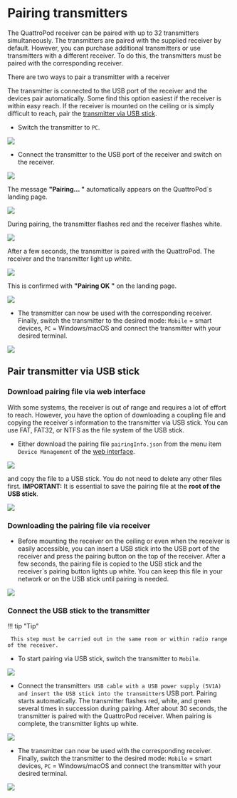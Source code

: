 # Pairing transmitters

The QuattroPod receiver can be paired with up to 32 transmitters simultaneously. The transmitters are paired with the supplied receiver by default. However, you can purchase additional transmitters or use transmitters with a different receiver. To do this, the transmitters must be paired with the corresponding receiver.

There are two ways to pair a transmitter with a receiver

The transmitter is connected to the USB port of the receiver and the devices pair automatically. Some find this option easiest if the receiver is within easy reach. If the receiver is mounted on the ceiling or is simply difficult to reach, pair the [transmitter via USB stick](#sender-per-usb-stick-pair).

* Switch the transmitter to `PC`. 

![](/assets/img/Pairing1.jpg)

* Connect the transmitter to the USB port of the receiver and switch on the receiver.

![](/assets/img/Pairing2.jpg)

The message **"Pairing... "** automatically appears on the QuattroPod`s landing page.

![](/assets/img/Pairing3.jpg)

During pairing, the transmitter flashes red and the receiver flashes white.

![](/assets/img/Pairing4.jpg)

After a few seconds, the transmitter is paired with the QuattroPod. The receiver and the transmitter light up white. 

![](/assets/img/Transmitter_white.jpg)

This is confirmed with **"Pairing OK "** on the landing page.

![](/assets/img/Pairing5.jpg)

* The transmitter can now be used with the corresponding receiver. Finally, switch the transmitter to the desired mode: `Mobile` = smart devices, `PC` = Windows/macOS and connect the transmitter with your desired terminal.

![](//assets/img/Pairing6.jpg)


## Pair transmitter via USB stick

### Download pairing file via web interface

With some systems, the receiver is out of range and requires a lot of effort to reach. However, you have the option of downloading a coupling file and copying the receiver`s information to the transmitter via USB stick. You can use FAT, FAT32, or NTFS as the file system of the USB stick.

* Either download the pairing file `pairingInfo.json` from the menu item `Device Management` of the [web interface](adv.settings.md). 

![](/assets/img/Pairing7.png)

and copy the file to a USB stick. You do not need to delete any other files first.
**IMPORTANT:** It is essential to save the pairing file at the **root of the USB stick**. 

![](/assets/img/Pairing8.png)

### Downloading the pairing file via receiver

* Before mounting the receiver on the ceiling or even when the receiver is easily accessible, you can insert a USB stick into the USB port of the receiver and press the pairing button on the top of the receiver. After a few seconds, the pairing file is copied to the USB stick and the receiver`s pairing button lights up white. You can keep this file in your network or on the USB stick until pairing is needed.

![](/assets/img/Pairing9.jpg)

### Connect the USB stick to the transmitter

!!! tip "Tip"

     This step must be carried out in the same room or within radio range of the receiver.
	 
* To start pairing via USB stick, switch the transmitter to `Mobile`.

![](/assets/img/Pairing6.jpg)

* Connect the transmitter`s USB cable with a USB power supply (5V1A) and insert the USB stick into the transmitter`s USB port. Pairing starts automatically. The transmitter flashes red, white, and green several times in succession during pairing. After about 30 seconds, the transmitter is paired with the QuattroPod receiver. When pairing is complete, the transmitter lights up white.

![](/assets/img/Pairing10.jpg)

* The transmitter can now be used with the corresponding receiver. Finally, switch the transmitter to the desired mode: `Mobile` = smart devices, `PC` = Windows/macOS and connect the transmitter with your desired terminal.

![](/assets/img/Pairing6.jpg)





